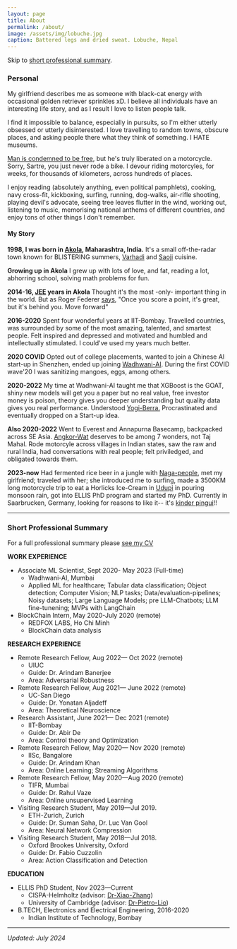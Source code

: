 ```yaml
---
layout: page
title: About
permalink: /about/
image: /assets/img/lobuche.jpg
caption: Battered legs and dried sweat. Lobuche, Nepal
---
```


Skip to [short professional summary](#prof).

### Personal
My girlfriend describes me as someone with black-cat energy with occasional golden retriever sprinkles xD.
I believe all individuals have an interesting life story, and as I result I love to listen people talk.

I find it impossible to balance, especially in pursuits, so I'm either utterly obsessed or utterly disinterested. I love travelling to random towns, obscure places, and asking people there what they think of something. I HATE museums. 

[Man is condemned to be free](https://www.goodreads.com/quotes/148810-man-is-condemned-to-be-free-condemned-because-he-did#:~:text=man%20is%20condemned%20to%20be%20free), but he's truly liberated on a motorcycle. Sorry, Sartre, you just never rode a bike. I devour
riding motorcyles, for weeks, for thousands of kilometers, across hundreds of places.

I enjoy reading (absolutely anything, even political pamphlets), cooking, navy cross-fit, kickboxing, surfing, running, dog-walks,
air-rifle shooting, playing devil's advocate, seeing tree leaves flutter in the wind, working out, listening to music, memorising national anthems of different countries, and enjoy tons of other things I don't remember.

#### My Story

**1998, I was born in [Akola](https://en.wikipedia.org/wiki/Akola), Maharashtra, India.** It's a small off-the-radar town known for BLISTERING summers, [Varhadi](https://hogr.app/blog/regional-cuisines-of-maharashtra/) and [Saoji](https://hogr.app/blog/regional-cuisines-of-maharashtra/) cuisine.

**Growing up in Akola** I grew up with lots of love, and fat, reading a lot, abhorring school, solving math problems for fun.

**2014-16, [JEE](https://en.wikipedia.org/wiki/Joint_Entrance_Examination_%E2%80%93_Advanced) years in Akola** Thought it's the most -only- important thing in the world. But as Roger Federer [says](https://home.dartmouth.edu/news/2024/06/2024-commencement-address-roger-federer#:~:text=When%20you%E2%80%99re%20playing,clarity%20and%20focus.), "Once you score a point, it's great, but it's behind you. Move forward"

**2016-2020** Spent four wonderful years at IIT-Bombay. Travelled countries, was surrounded by some of the most amazing, talented, and smartest people. Felt inspired and depressed and motivated and humbled and intellectually stimulated. I could've used my years much better.

**2020 COVID** Opted out of college placements, wanted to join a Chinese AI start-up in Shenzhen, ended up joining [Wadhwani-AI](https://www.wadhwaniai.org/). During the first COVID wave'20 I was sanitizing mangoes, eggs, among others.

**2020-2022** My time at Wadhwani-AI taught me that XGBoost is the GOAT, shiny new models will get you a paper but no real value, free investor money is poison, theory gives you deeper understanding but quality data gives you real performance. Understood [Yogi-Berra.](https://www.brainyquote.com/quotes/yogi_berra_141506) Procrastinated and eventually dropped on a Start-up idea.

**Also 2020-2022**  Went to Everest and Annapurna Basecamp, backpacked across SE Asia. [Angkor-Wat](https://en.wikipedia.org/wiki/Angkor_Wat) deserves to be among 7 wonders, not Taj Mahal. Rode motorcyle across villages in Indian states, saw the raw and rural India, had conversations with real people; felt priviledged, and obligated towards them.

**2023-now** Had fermented rice beer in a jungle with [Naga-people](https://en.wikipedia.org/wiki/Naga_people), met my girlfriend; traveled with her; she introduced me to surfing, made a 3500KM long motorcycle trip to eat a Horlicks Ice-Cream in [Udupi](https://youtu.be/PIsPdbLTHUA?si=u7T4FgKZw_gPJGjD) in pouring monsoon rain, got into ELLIS PhD program and started my PhD. Currently in Saarbrucken, Germany, looking for reasons to like it-- it's [kinder pingui](https://www.kinder.com/de/de/kinder-pingui)!!

***

### <a name="prof"></a> Short Professional Summary

For a full professional summary please [see my CV]()


**WORK EXPERIENCE**
* Associate ML Scientist, Sept 2020- May 2023 (Full-time)
  - Wadhwani-AI, Mumbai
  - Applied ML for healthcare; Tabular data classification; Object detection; Computer Vision; NLP tasks; Data/evaluation-pipelines; Noisy datasets; Large Language Models; pre LLM-Chatbots; LLM fine-tunening; MVPs with LangChain
* BlockChain Intern, May 2020-July 2020 (remote)
  - REDFOX LABS, Ho Chi Minh
  - BlockChain data analysis

**RESEARCH EXPERIENCE**
* Remote Research Fellow, Aug 2022— Oct 2022 (remote)
  - UIUC
  - Guide: Dr. Arindam Banerjee
  - Area: Adversarial Robustness
* Remote Research Fellow, Aug 2021— June 2022 (remote)
  - UC-San Diego
  - Guide: Dr. Yonatan Aljadeff
  - Area: Theoretical Neuroscience
* Research Assistant, June 2021— Dec 2021 (remote)
  - IIT-Bombay
  - Guide: Dr. Abir De
  - Area: Control theory and Optimization
* Remote Research Fellow, May 2020— Nov 2020 (remote)
  - IISc, Bangalore
  - Guide: Dr. Arindam Khan
  - Area: Online Learning; Streaming Algorithms
* Remote Research Fellow, May 2020—Aug 2020 (remote)
  - TIFR, Mumbai
  - Guide: Dr. Rahul Vaze
  - Area: Online unsupervised Learning
* Visiting Research Student, May 2019—Jul 2019.
  - ETH-Zurich, Zurich
  - Guide: Dr. Suman Saha, Dr. Luc Van Gool
  - Area: Neural Network Compression
* Visiting Research Student, May 2018—Jul 2018.
  - Oxford Brookes University, Oxford
  - Guide: Dr. Fabio Cuzzolin
  - Area: Action Classification and Detection

**EDUCATION**
* ELLIS PhD Student, Nov 2023—Current
  - CISPA-Helmholtz (advisor: [Dr-Xiao-Zhang](https://xiao-zhang.net/))
  - University of Cambridge (advisor: [Dr-Pietro-Lio](https://www.cl.cam.ac.uk/~pl219/))
* B.TECH, Electronics and Electrical Engineering, 2016-2020
  - Indian Institute of Technology, Bombay

<!-- **HONORS**
* Wray Jackson Smith Scholarship, Government / Social Statistics Sections of the American Statistical Association (ASA), 2024.
* Honorable Mention, NSF Graduate Student Fellowships Program (GRFP), 2021
* Phi Beta Kappa & High Distinction in General Scholarship, UC Berkeley, 2017. -->


***

*Updated: July 2024*

[^1]: https://en.wikipedia.org/wiki/Akola
[^2]: [Thanks to the struggle of Chinese immigrants](https://en.wikipedia.org/wiki/United_States_v._Wong_Kim_Ark)
